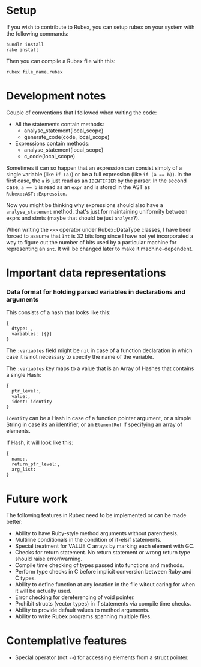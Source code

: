 # Setup

If you wish to contribute to Rubex, you can setup rubex on your system with the following commands:
```
bundle install
rake install
```

Then you can compile a Rubex file with this:
```
rubex file_name.rubex
```

# Development notes

Couple of conventions that I followed when writing the code:
* All the statements contain methods:
  - analyse_statement(local_scope)
  - generate_code(code, local_scope)
* Expressions contain methods:
  - analyse_statement(local_scope)
  - c_code(local_scope)

Sometimes it can so happen that an expression can consist simply of a single variable (like `if (a)`) or be a full expression (like `if (a == b)`). In the first case, the `a` is just read as an `IDENTIFIER` by the parser. In the second case, `a == b` is read as an `expr` and is stored in the AST as `Rubex::AST::Expression`.

Now you might be thinking why expressions should also have a `analyse_statement` method, that's just for maintaining uniformity between exprs and stmts (maybe that should be just `analyse`?).

When writing the `<=>` operator under Rubex::DataType classes, I have been forced to assume that `Int` is 32 bits long since I have not yet incorporated a way to figure out the number of bits used by a particular machine for representing an `int`. It will be changed later to make it machine-dependent.

# Important data representations

### Data format for holding parsed variables in declarations and arguments

This consists of a hash that looks like this:
```
{ 
  dtype: ,
  variables: [{}]
}
```

The `:variables` field might be `nil` in case of a function declaration in which case it is not necessary to specify the name of the variable.

The `:variables` key maps to a value that is an Array of Hashes that contains a single Hash:
```
{
  ptr_level:,
  value:,
  ident: identity
}
```

`identity` can be a Hash in case of a function pointer argument, or a simple String in case its an identifier, or an `ElementRef` if specifying an array of elements.

If Hash, it will look like this:
```
{    
  name:,
  return_ptr_level:,
  arg_list:
}
```

# Future work

The following features in Rubex need to be implemented or can be made better:

* Ability to have Ruby-style method arguments without parenthesis.
* Multiline conditionals in the condition of if-elsif statements.
* Special treatment for VALUE C arrays by marking each element with GC.
* Checks for return statement. No return statement or wrong return type should raise error/warning.
* Compile time checking of types passed into functions and methods.
* Perform type checks in C before implicit conversion between Ruby and C types.
* Ability to define function at any location in the file witout caring for when it will be actually used.
* Error checking for dereferencing of void pointer.
* Prohibit structs (vector types) in if statements via compile time checks.
* Ability to provide default values to method arguments.
* Ability to write Rubex programs spanning multiple files.

# Contemplative features

* Special operator (not `->`) for accessing elements from a struct pointer.